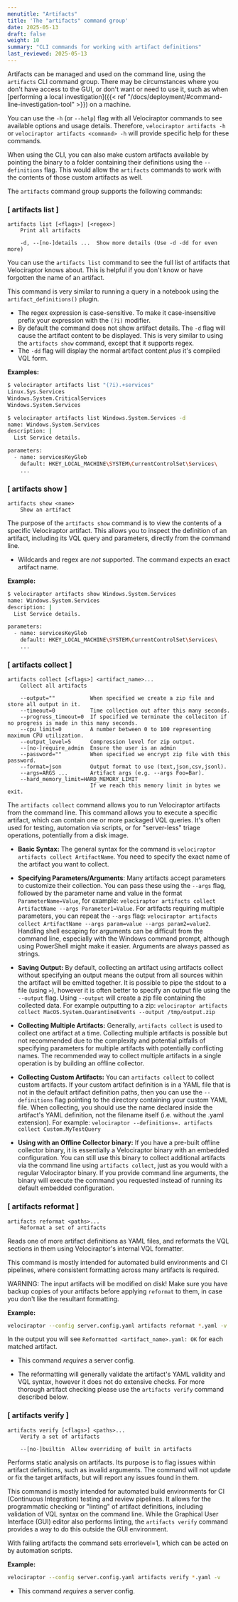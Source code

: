 ```yaml
---
menutitle: "Artifacts"
title: 'The "artifacts" command group'
date: 2025-05-13
draft: false
weight: 10
summary: "CLI commands for working with artifact definitions"
last_reviewed: 2025-05-13
---
```


Artifacts can be managed and used on the command line, using the `artifacts`
CLI command group. There may be circumstances where you don't have access to the
GUI, or don't want or need to use it, such as when
[performing a local investigation]({{< ref "/docs/deployment/#command-line-investigation-tool" >}})
on a machine.

You can use the `-h` (or `--help`) flag with all Velociraptor commands to see
available options and usage details. Therefore, `velociraptor artifacts -h` or
`velociraptor artifacts <command> -h` will provide specific help for these
commands.

When using the CLI, you can also make custom artifacts available by pointing the
binary to a folder containing their definitions using the `--definitions` flag.
This would allow the `artifacts` commands to work with the contents of those
custom artifacts as well.

The `artifacts` command group supports the following commands:

### [ artifacts list ]

```text
artifacts list [<flags>] [<regex>]
    Print all artifacts

    -d, --[no-]details ...  Show more details (Use -d -dd for even more)
```

You can use the `artifacts list` command to see the full list of artifacts that
Velociraptor knows about. This is helpful if you don't know or have forgotten
the name of an artifact.

This command is very similar to running a query in a notebook using the
`artifact_definitions()` plugin.

- The regex expression is case-sensitive. To make it case-insensitive prefix your
  expression with the `(?i)` modifier.
- By default the command does not show artifact details. The `-d` flag will
  cause the artifact content to be displayed. This is very similar to using the
  `artifacts show` command, except that it supports regex.
- The `-dd` flag will display the normal artifact content _plus_ it's compiled
  VQL form.

**Examples:**

```sh
$ velociraptor artifacts list "(?i).+services"
Linux.Sys.Services
Windows.System.CriticalServices
Windows.System.Services
```

```sh
$ velociraptor artifacts list Windows.System.Services -d
name: Windows.System.Services
description: |
  List Service details.

parameters:
  - name: servicesKeyGlob
    default: HKEY_LOCAL_MACHINE\SYSTEM\CurrentControlSet\Services\
    ...
```

### [ artifacts show ]

```text
artifacts show <name>
    Show an artifact
```

The purpose of the `artifacts show` command is to view the contents of a
specific Velociraptor artifact. This allows you to inspect the definition of an
artifact, including its VQL query and parameters, directly from the command
line.

- Wildcards and regex are _not_ supported. The command expects an exact artifact
  name.

**Example:**

```sh
$ velociraptor artifacts show Windows.System.Services
name: Windows.System.Services
description: |
  List Service details.

parameters:
  - name: servicesKeyGlob
    default: HKEY_LOCAL_MACHINE\SYSTEM\CurrentControlSet\Services\
    ...
```

### [ artifacts collect ]

```text
artifacts collect [<flags>] <artifact_name>...
    Collect all artifacts

    --output=""           When specified we create a zip file and store all output in it.
    --timeout=0           Time collection out after this many seconds.
    --progress_timeout=0  If specified we terminate the colleciton if no progress is made in this many seconds.
    --cpu_limit=0         A number between 0 to 100 representing maximum CPU utilization.
    --output_level=5      Compression level for zip output.
    --[no-]require_admin  Ensure the user is an admin
    --password=""         When specified we encrypt zip file with this password.
    --format=json         Output format to use (text,json,csv,jsonl).
    --args=ARGS ...       Artifact args (e.g. --args Foo=Bar).
    --hard_memory_limit=HARD_MEMORY_LIMIT
                          If we reach this memory limit in bytes we exit.
```

The `artifacts collect` command allows you to run Velociraptor artifacts from
the command line. This command allows you to execute a specific artifact, which
can contain one or more packaged VQL queries. It's often used for testing,
automation via scripts, or for "server-less" triage operations, potentially from
a disk image.

- **Basic Syntax:** The general syntax for the command is
`velociraptor artifacts collect ArtifactName`.
You need to specify the exact name of the artifact you want to collect.

- **Specifying Parameters/Arguments**: Many artifacts accept parameters to
customize their collection. You can pass these using the `--args` flag, followed
by the parameter name and value in the format `ParameterName=Value`, for
example:
`velociraptor artifacts collect ArtifactName --args Parameter1=Value`.
For artifacts requiring multiple parameters, you can repeat the `--args` flag:
`velociraptor artifacts collect ArtifactName --args param=value --args param2=value2`.
Handling shell escaping for arguments can be difficult from the command line,
especially with the Windows command prompt, although using PowerShell might make
it easier. Arguments are always passed as strings.

- **Saving Output:** By default, collecting an artifact using artifacts
collect without specifying an output means the output from all sources within
the artifact will be emitted together. It is possible to pipe the stdout to a
file (using `>`), however it is often better to specify an output
file using the `--output` flag. Using `--output` will create a zip file
containing the collected data. For example outputting to a zip:
`velociraptor artifacts collect MacOS.System.QuarantineEvents --output /tmp/output.zip`

- **Collecting Multiple Artifacts:** Generally, `artifacts collect` is used to
collect one artifact at a time. Collecting multiple artifacts is possible but
not recommended due to the complexity and potential pitfalls of specifying
parameters for multiple artifacts with potentially conflicting names. The
recommended way to collect multiple artifacts in a single operation is by
building an offline collector.

- **Collecting Custom Artifacts:** You can `artifacts collect` to collect custom
artifacts. If your custom artifact definition is in a YAML file that is not in
the default artifact definition paths, then you can use the `--definitions` flag
pointing to the directory containing your custom YAML file. When collecting, you
should use the name declared inside the artifact's YAML definition, not the
filename itself (i.e. without the .yaml extension). For example:
`velociraptor --definitions=. artifacts collect Custom.MyTestQuery`

- **Using with an Offline Collector binary:** If you have a pre-built offline
collector binary, it is essentially a Velociraptor binary with an embedded
configuration. You can still use this binary to collect additional artifacts via
the command line using `artifacts collect`, just as you would with a regular
Velociraptor binary. If you provide command line arguments, the binary will
execute the command you requested instead of running its default embedded
configuration.



### [ artifacts reformat ]

```text
artifacts reformat <paths>...
    Reformat a set of artifacts
```

Reads one of more artifact definitions as YAML files, and reformats the VQL
sections in them using Velociraptor's internal VQL formatter.

This command is mostly intended for automated build environments and CI
pipelines, where consistent formatting across many artifacts is required.

WARNING: The input artifacts will be modified on disk! Make sure you have backup
copies of your artifacts before applying `reformat` to them, in case you don't
like the resultant formatting.

**Example:**

```sh
velociraptor --config server.config.yaml artifacts reformat *.yaml -v
```

In the output you will see `Reformatted <artifact_name>.yaml: OK` for each
matched artifact.

- This command _requires_ a server config.

- The reformatting will generally validate the artifact's YAML validity and VQL
  syntax, however it does not do extensive checks. For more thorough artifact
  checking please use the `artifacts verify` command described below.


### [ artifacts verify ]

```text
artifacts verify [<flags>] <paths>...
    Verify a set of artifacts

    --[no-]builtin  Allow overriding of built in artifacts
```

Performs static analysis on artifacts. Its purpose is to flag issues within
artifact definitions, such as invalid arguments. The command will not update or
fix the target artifacts, but will report any issues found in them.

This command is mostly intended for automated build environments for CI
(Continuous Integration) testing and review pipelines. It allows for the
programmatic checking or "linting" of artifact definitions, including validation
of VQL syntax on the command line. While the Graphical User Interface (GUI)
editor also performs linting, the `artifacts verify` command provides a way to
do this outside the GUI environment.

With failing artifacts the command sets errorlevel=1, which can be acted on by
automation scripts.

**Example:**

```sh
velociraptor --config server.config.yaml artifacts verify *.yaml -v
```

- This command _requires_ a server config.
